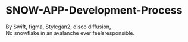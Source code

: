 # SNOW-APP-Development-Process
By Swift, figma, Stylegan2, disco diffusion,   
No snowflake in an avalanche ever feelsresponsible.
